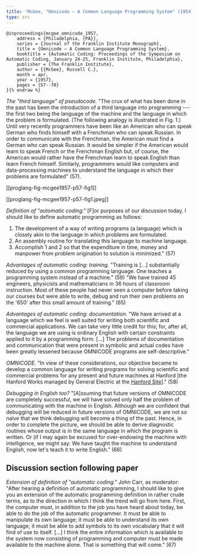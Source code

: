 ```yaml
---
title: 'McGee, "Omnicode — A Common Language Programming System" (1954)'
type: src
---
```


```bibtex{% raw %}
@inproceedings{mcgee_omnicode_1957,
	address = {Philadelphia, {PA}},
	series = {Journal of the Franklin Institute Monograph},
	title = {Omnicode — A Common Language Programming System},
	booktitle = {Automatic Coding: Proceedings of the Symposium on Automatic Coding, January 24-25, Franklin Institute, Philadelphia},
	publisher = {The Franklin Institute},
	author = {{McGee}, Russell C.},
	month = apr,
	year = {1957},
	pages = {57--70}
}{% endraw %}
```

*The "third language" of pseudocode.* "The crux of what has been done in the past has been the introduction of a third language into programming --- the first two being the language of the machine and the language in which the problem is formulated. (The following analogy is illustrated in Fig. 1.) Until very recently programmers have been like an American who can speak German who finds himself with a Frenchman who can speak Russian. In order to communicate with the Frenchman, the American must find a German who can speak Russian. It would be simpler if the American would learn to speak French or the Frenchman English but, of course, the American would rather have the Frenchman learn to speak English than learn French himself. Similarly, programmers would like computers and data-processing machines to understand the language in which their problems are formulated" (57).

[[proglang-fig-mcgee1957-p57-fig1]]

[[proglang-fig-mcgee1957-p57-fig1.jpeg]]

*Definition of "automatic coding."* [F]or purposes of our discussion today, I should like to define automatic programming as follows:

1. The development of a way of writing programs (a language) which is closely akin to the language in which problems are formulated.
2. An assembly routine for translating this language to machine language.
3. Accomplish 1 and 2 so that the expenditure in time, money and manpower from problem origination to solution is minimized." (57)

*Advantages of automatic coding: training.* "Training is […] substantially reduced by using a common programming language. One teaches a programming system instead of a machine." (59) "We have trained 45 engineers, physicists and mathematicians in 36 hours of classroom instruction. Most of these people had never seen a computer before taking our courses but were able to write, debug and run their own problems on the '650' after this small amount of training." (65)

*Advantages of automatic coding: documentation.* "We have arrived at a language which we feel is well suited for writing both scientific and commercial applications. We can take very little credit for this; for, after all, the language we are using is ordinary English with certain constraints applied to it by a programming form. [...] The problems of documentation and communication that were present in symbolic and actual codes have been greatly lessened because OMNICODE programs are self-descriptive."

*OMNICODE.* "In view of these considerations, our objective became to develop a common language for writing programs for solving scientific and commercial problems for any present and future machines at Hanford [the Hanford Works managed by General Electric at the [Hanford Site](https://en.wikipedia.org/wiki/Hanford_Site)]." (58)

*Debugging in English too?* "[A]ssuming that future versions of OMNICODE are completely successful, we will have solved only half the problem of communicating with the machine in English. Although we are confident that debugging will be reduced in future versions of OMNICODE, we are not so naïve that we think debugging will become a thing of the past. Hence, in order to complete the picture, we should be able to derive diagnostic routines whose output is in the same language in which the program is written. Or (if I may again be excused for over-endowing the machine with intelligence, we might say: We have taught the machine to understand English, now let's teach it to write English." (66)

## Discussion section following paper

*Extension of definition of "automatic coding."* John Carr, as moderator: "After hearing a definition of automatic programming, I should like to give you an extension of the automatic programming definition in rather crude terms, as to the direction in which I think the trend will go from here. First, the computer must, in addition to the job you have heard about today, be able to do the job of the automatic programmer. It must be able to manipulate its own language; it must be able to understand its own language; it must be able to add symbols to its own vocabulary that it will find of use to itself. [...] I think the entire information which is available to the system now consisting of programming and computer must be made available to the machine alone. That is something that will come." (67)
